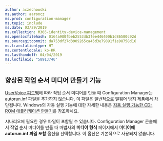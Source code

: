 ```yaml
---
author: aczechowski
ms.author: aaroncz
ms.prod: configuration-manager
ms.topic: include
ms.date: 03/29/2019
ms.collection: M365-identity-device-management
ms.openlocfilehash: 0164a980fbeb2553db3fee446400b1d86500c92d
ms.sourcegitcommit: da753df27d3909265ca45d3e79091f1e98758d16
ms.translationtype: HT
ms.contentlocale: ko-KR
ms.lasthandoff: 04/04/2019
ms.locfileid: "58913740"
---
```

## <a name="bkmk_tsmedia"></a> 향상된 작업 순서 미디어 만들기 기능

<!-- 4090666 -->

[UserVoice 피드백](https://configurationmanager.uservoice.com/forums/300492-ideas/suggestions/20306074-add-ability-to-not-include-autorun-inf-when-buildi)에 따라 작업 순서 미디어를 만들 때 Configuration Manager는 autorun.inf 파일을 추가하지 않습니다. 이 파일은 일반적으로 맬웨어 방지 제품에서 차단됩니다. Windows의 자동 실행 기능에 대한 자세한 내용은 [자동 실행 가능한 CD-ROM 애플리케이션 만들기](https://docs.microsoft.com/windows/desktop/shell/autoplay)를 참조하세요.

시나리오에 필요한 경우 파일이 포함될 수 있습니다. Configuration Manager 콘솔에서 작업 순서 미디어를 만들 때 마법사의 **미디어 형식** 페이지에서 **미디어에 autorun.inf 파일 포함** 옵션을 선택합니다. 이 옵션은 기본적으로 사용되지 않습니다.
